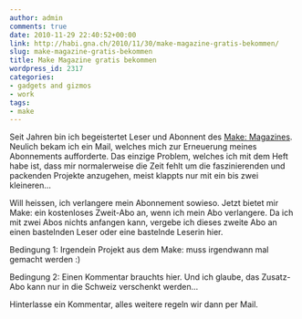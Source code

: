 ```yaml
---
author: admin
comments: true
date: 2010-11-29 22:40:52+00:00
link: http://habi.gna.ch/2010/11/30/make-magazine-gratis-bekommen/
slug: make-magazine-gratis-bekommen
title: Make Magazine gratis bekommen
wordpress_id: 2317
categories:
- gadgets and gizmos
- work
tags:
- make
---
```


Seit Jahren bin ich begeistertet Leser und Abonnent des [Make: Magazines](http://makezine.com/). Neulich bekam ich ein Mail, welches mich zur Erneuerung meines Abonnements aufforderte. Das einzige Problem, welches ich mit dem Heft habe ist, dass mir normalerweise die Zeit fehlt um die faszinierenden und packenden Projekte anzugehen, meist klappts nur mit ein bis zwei kleineren...




Will heissen, ich verlangere mein Abonnement sowieso. Jetzt bietet mir Make: ein kostenloses Zweit-Abo an, wenn ich mein Abo verlangere. Da ich mit zwei Abos nichts anfangen kann, vergebe ich dieses zweite Abo an einen bastelnden Leser oder eine bastelnde Leserin hier.




Bedingung 1: Irgendein Projekt aus dem Make: muss irgendwann mal gemacht werden :)




Bedingung 2: Einen Kommentar brauchts hier. Und ich glaube, das Zusatz-Abo kann nur in die Schweiz verschenkt werden...




Hinterlasse ein Kommentar, alles weitere regeln wir dann per Mail.



